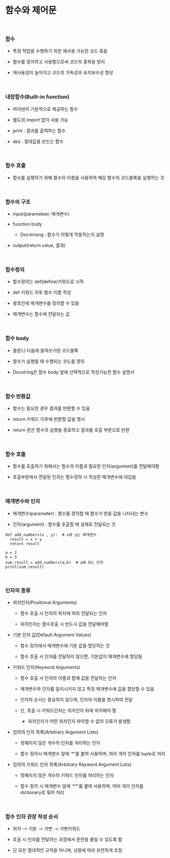 # 함수와 제어문

<br>

### 함수

- 특정 작업을 수행하기 위한 재사용 가능한 코드 묶음

- 함수를 정의하고 사용함으로써 코드의 중복을 방지

- 재사용성이 높아지고 코드의 가독성과 유지보수성 향상

<br>

### 내장함수(Built-in function)

- 파이썬이 기본적으로 제공하는 함수

- 별도의 import 없이 사용 가능

- print : 결과를 출력하는 함수

- abs : 절대값을 만드는 함수

<br>

### 함수 호출

- 함수를 실행하기 위해 함수의 이름을 사용하여 해당 함수의 코드블록을 실행하는 것

<br>

### 함수의 구조

- input(parameteer, 매개변수)

- function body
  
  - Docstriong : 함수가 어떻게 작동하는지 설명

- output(return value, 결과)

<br>

### 함수정의

- 함수정의는 def(define)키워드로 시작

- def 키워드 이후 함수 이름 작성

- 괄호안에 매개변수를 정의할 수 있음

- 매개변수는 함수에 전달되는 값

<br>

### 함수 body
- 콜론(:) 다음에 들여쓰기된 코드블록

- 함수가 실행될 때 수행되는 코드를 정의

- Docstring은 함수 body 앞에 선택적으로 작성가능한 함수 설명서

<br>

### 함수 반환값

- 함수는 필요한 경우 결과를 반환할 수 있음

- return 키워드 이후에 반환할 값을 명시

- return 문은 함수의 실행을 종료하고 결과를 호출 부분으로 반환

<br>

### 함수 호출

- 함수를 호출하기 위해서는 함수의 이름과 필요한 인자(argument)를 전달해야함

- 호출부분에서 전달된 인자는 함수정의 시 작성한 매개변수에 대입됨

<br>

### 매개변수와 인자

- 매개변수(parameter) : 함수를 정의할 때 함수가 받을 값을 나타내는 변수

- 인자(argument) : 함수를 호출할 때 실제로 전달되는 것

```
def add_numbers(x , y):  # x와 y는 매개변수
  result = x + y
  return result

a = 2
b = 3
sum_result = add_numbers(a,b)  # a와 b는 인자
print(sum_result)
```

<br>

### 인자의 종류

- 위치인자(Positional Arguments)

  - 함수 호출 시 인자의 위치에 따라 전달되는 인자

  - 위치인자는 함수호출 시 반드시 값을 전달해야함

- 기본 인자 값(Default Argument Values)

  - 함수 정의에서 매개변수에 기본 값을 할당하는 것
  
  - 함수 호출 시 인자를 전달하지 않으면, 기본값이 매개변수에 할당됨

- 키워드 인자(Keyword Arguments)

  - 함수 호출 시 인자의 이름과 함께 값을 전달하는 인자

  - 매개변수와 인자를 일치시키지 않고 특정 매개변수에 값을 할당할 수 있음

  - 인자의 순서는 중요하지 않으며, 인자의 이름을 명시하여 전달

  - 단, 호출 시 키워드인자는 위치인자 뒤에 위치해야 함
  
    - 위치인자가 어떤 위치인지 파악할 수 없어 오류가 발생함

- 임의의 인자 목록(Arbitrary Argument Lists)

  - 정해지지 않은 개수의 인자를 처리하는 인자

  - 함수 정의시 매개변수 앞에 '*'를 붙여 사용하며, 여러 개의 인자를 tuple로 처리

- 임의의 키워드 인자 목록(Arbitrary Keyword Argument Lists)

  - 정해지지 않은 개수의 키워드 인자를 처리하는 인자

  - 함수 정의 시 매개변수 앞에 '**'를 붙여 사용하며, 여러 개의 인자를 dictionary로 묶어 처리

<br>

### 함수 인자 권장 작성 순서

- 위치 -> 기본 -> 가변 -> 가변키워드
  
- 호출 시 인자를 전달하는 과정에서 혼란을 줄일 수 있도록 함

- 단 모든 절대적인 규칙을 아니며, 상황에 따라 유연하게 조정